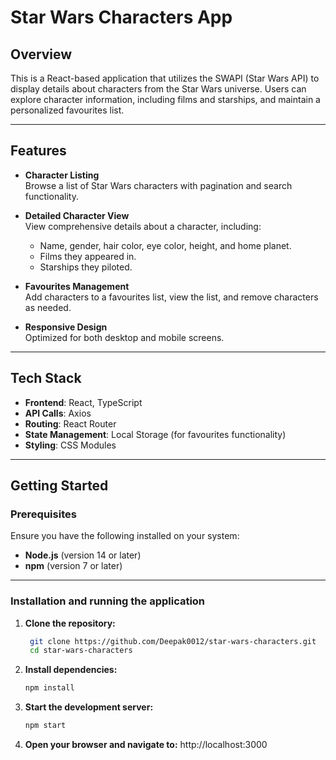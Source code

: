 # Star Wars Characters App

## Overview

This is a React-based application that utilizes the SWAPI (Star Wars API) to display details about characters from the Star Wars universe. Users can explore character information, including films and starships, and maintain a personalized favourites list.

---

## Features

- **Character Listing**  
  Browse a list of Star Wars characters with pagination and search functionality.

- **Detailed Character View**  
  View comprehensive details about a character, including:
  - Name, gender, hair color, eye color, height, and home planet.
  - Films they appeared in.
  - Starships they piloted.

- **Favourites Management**  
  Add characters to a favourites list, view the list, and remove characters as needed.

- **Responsive Design**  
  Optimized for both desktop and mobile screens.

---

## Tech Stack

- **Frontend**: React, TypeScript  
- **API Calls**: Axios  
- **Routing**: React Router  
- **State Management**: Local Storage (for favourites functionality)  
- **Styling**: CSS Modules  

---

## Getting Started

### Prerequisites

Ensure you have the following installed on your system:
- **Node.js** (version 14 or later)
- **npm** (version 7 or later)

---

### Installation and running the application

1. **Clone the repository:**  
   ```bash
    git clone https://github.com/Deepak0012/star-wars-characters.git
    cd star-wars-characters
2. **Install dependencies:**
    ```bash
    npm install
3. **Start the development server:**
    ```bash
    npm start
4. **Open your browser and navigate to:**
    http://localhost:3000